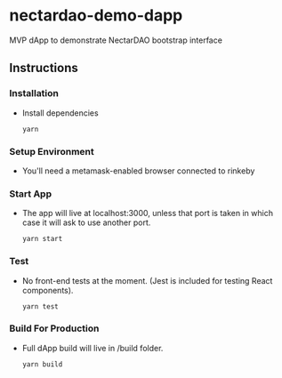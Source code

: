 # nectardao-demo-dapp
MVP dApp to demonstrate NectarDAO bootstrap interface

## Instructions

### Installation
- Install dependencies
    ```
    yarn
    ```

### Setup Environment
- You'll need a metamask-enabled browser connected to rinkeby

### Start App
- The app will live at localhost:3000, unless that port is taken in which case it will ask to use another port.
    ```
    yarn start
    ```

### Test
- No front-end tests at the moment. (Jest is included for testing React components).
    ```
    yarn test
    ```
    
### Build For Production
- Full dApp build will live in /build folder.
    ```
    yarn build
    ```
